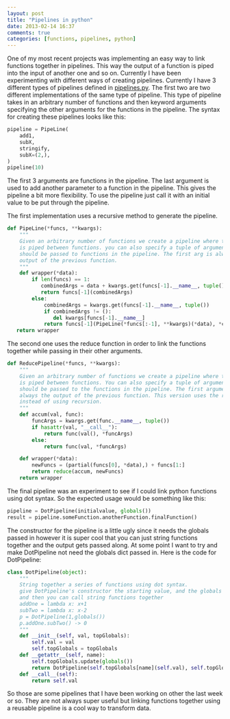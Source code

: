 ```yaml
---
layout: post
title: "Pipelines in python"
date: 2013-02-14 16:37
comments: true
categories: [functions, pipelines, python]
---
```


One of my most recent projects was implementing an easy way to link
functions together in pipelines. This way the output of a function
is piped into the input of another one and so on. Currently I have
been experimenting with different ways of creating pipelines.
Currently I have 3 different types of pipelines defined in
[pipelines.py](https://github.com/rossdylan/utils/blob/master/utils/pipelines.py).
The first two are two different implementations of the same type of pipeline. This type of
pipeline takes in an arbitrary number of functions and then keyword arguments specifying
the other arguments for the functions in the pipeline. The syntax for creating these pipelines looks like this:
``` python
pipeline = PipeLine(
    add1,
    subX,
    stringify,
    subX=(2,),
)
pipeline(10)
```
The first 3 arguments are functions in the pipeline. The last argument is used to add another parameter to a function in the pipeline. This gives the pipeline a bit more flexibility.
To use the pipeline just call it with an initial value to be put through the pipeline.

The first implementation uses a recursive method to generate the pipeline.
``` python Recursive Pipelines https://github.com/rossdylan/utils/blob/master/utils/pipelines.py
def PipeLine(*funcs, **kwargs):
    """
    Given an arbitrary number of functions we create a pipeline where the output
    is piped between functions. you can also specify a tuple of arguments that
    should be passed to functions in the pipeline. The first arg is always the
    output of the previous function.
    """
    def wrapper(*data):
        if len(funcs) == 1:
           combinedArgs = data + kwargs.get(funcs[-1].__name__, tuple())
           return funcs[-1](combinedArgs)
        else:
            combinedArgs = kwargs.get(funcs[-1].__name__, tuple())
            if combinedArgs != ():
               del kwargs[funcs[-1].__name__]
            return funcs[-1](PipeLine(*funcs[:-1], **kwargs)(*data), *combinedArgs)
   return wrapper
```
The second one uses the reduce function in order to link the functions together while passing in their other arguments.
``` python Reduce Based Pipelines https://github.com/rossdylan/utils/blob/master/utils/pipelines.py
def ReducePipeline(*funcs, **kwargs):
    """
    Given an arbitrary number of functions we create a pipeline where the output
    is piped between functions. You can also specify a tuple of arguments that
    should be passed to the functions in the pipeline. The first argument is
    always the output of the previous function. This version uses the reduce builtin
    instead of using recursion.
    """
    def accum(val, func):
        funcArgs = kwargs.get(func.__name__, tuple())
        if hasattr(val, "__call__"):
            return func(val(), *funcArgs)
        else:
            return func(val, *funcArgs)

    def wrapper(*data):
        newFuncs = (partial(funcs[0], *data),) + funcs[1:]
        return reduce(accum, newFuncs)
    return wrapper
```
The final pipeline was an experiment to see if I could link python functions using dot syntax.
So the expected usage would be something like this:
``` python
pipeline = DotPipeline(initialvalue, globals())
result = pipeline.someFunction.anotherFunction.finalFunction()
```
The constructor for the pipeline is a little ugly since it needs the globals passed in
however it is super cool that you can just string functions together and the output gets passed along. At some point I want to try and make DotPipeline not need the globals dict passed in.
Here is the code for DotPipeline:
``` python DotPipeline
class DotPipeline(object):
    """
    String together a series of functions using dot syntax.
    give DotPipeline's constructor the starting value, and the globals dict
    and then you can call string functions together
    addOne = lambda x: x+1
    subTwo = lambda x: x-2
    p = DotPipeline(1,globals())
    p.addOne.subTwo() -> 0
    """
    def __init__(self, val, topGlobals):
        self.val = val
        self.topGlobals = topGlobals
    def __getattr__(self, name):
        self.topGlobals.update(globals())
        return DotPipeline(self.topGlobals[name](self.val), self.topGlobals)
    def __call__(self):
        return self.val
```
So those are some pipelines that I have been working on other the last week or so. They are not always super useful but linking functions together using a reusable pipeline is a cool way to transform data.
